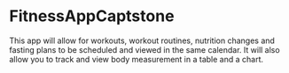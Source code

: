 # FitnessAppCaptstone
This app will allow for workouts, workout routines, nutrition changes and fasting plans to be scheduled and viewed in the same calendar. It will also allow you to track and view body measurement in a table and a chart. 
